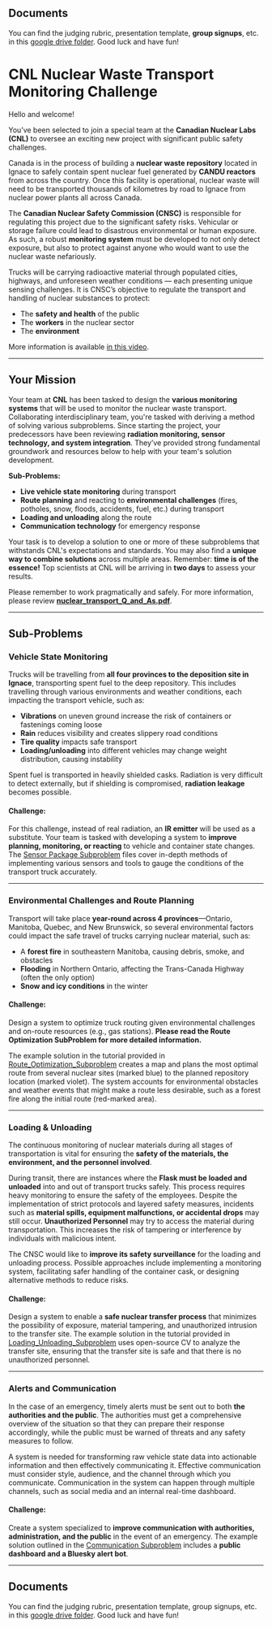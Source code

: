 ## Documents
You can find the judging rubric, presentation template, **group signups**, etc. in this [google drive folder](https://drive.google.com/drive/folders/1HSpPK-RUN6NwezttZxGLrhhvPRYHUJKT?usp=sharing). 
Good luck and have fun!

# CNL Nuclear Waste Transport Monitoring Challenge

Hello and welcome!  

You’ve been selected to join a special team at the **Canadian Nuclear Labs (CNL)** to oversee an exciting new project with significant public safety challenges.  

Canada is in the process of building a **nuclear waste repository** located in Ignace to safely contain spent nuclear fuel generated by **CANDU reactors** from across the country. Once this facility is operational, nuclear waste will need to be transported thousands of kilometres by road to Ignace from nuclear power plants all across Canada.  

The **Canadian Nuclear Safety Commission (CNSC)** is responsible for regulating this project due to the significant safety risks. Vehicular or storage failure could lead to disastrous environmental or human exposure. As such, a robust **monitoring system** must be developed to not only detect exposure, but also to protect against anyone who would want to use the nuclear waste nefariously.  

Trucks will be carrying radioactive material through populated cities, highways, and unforeseen weather conditions — each presenting unique sensing challenges. It is CNSC’s objective to regulate the transport and handling of nuclear substances to protect:  

- The **safety and health** of the public  
- The **workers** in the nuclear sector  
- The **environment**

More information is available [in this video](https://www.youtube.com/watch_popup?v=DTEPPzmhYks).

---

## Your Mission  

Your team at **CNL** has been tasked to design the **various monitoring systems** that will be used to monitor the nuclear waste transport. Collaborating interdisciplinary team, you're tasked with deriving a method of solving various subproblems. Since starting the project, your predecessors have been reviewing **radiation monitoring, sensor technology, and system integration**. They’ve provided strong fundamental groundwork and resources below to help with your team's solution development.  

**Sub-Problems:**  
- **Live vehicle state monitoring** during transport 
- **Route planning** and reacting to **environmental challenges** (fires, potholes, snow, floods, accidents, fuel, etc.) during transport  
- **Loading and unloading** along the route  
- **Communication technology** for emergency response  

Your task is to develop a solution to one or more of these subproblems that withstands CNL's expectations and standards. You may also find a **unique way to combine solutions** across multiple areas. Remember: **time is of the essence!** Top scientists at CNL will be arriving in **two days** to assess your results.

Please remember to work pragmatically and safely. For more information, please review **[nuclear_transport_Q_and_As.pdf](https://github.com/IdeasClinicUWaterloo/F25-NuclearIC/blob/main/nuclear_transport_Q_and_As.pdf)**.

---

## Sub-Problems  

### Vehicle State Monitoring  

Trucks will be travelling from **all four provinces to the deposition site in Ignace**, transporting spent fuel to the deep repository. This includes travelling through various environments and weather conditions, each impacting the transport vehicle, such as:  

- **Vibrations** on uneven ground increase the risk of containers or fastenings coming loose  
- **Rain** reduces visibility and creates slippery road conditions  
- **Tire quality** impacts safe transport  
- **Loading/unloading** into different vehicles may change weight distribution, causing instability  

Spent fuel is transported in heavily shielded casks. Radiation is very difficult to detect externally, but if shielding is compromised, **radiation leakage** becomes possible.  

#### Challenge:
For this challenge, instead of real radiation, an **IR emitter** will be used as a substitute. Your team is tasked with developing a system to **improve planning, monitoring, or reacting** to vehicle and container state changes. The [Sensor Package Subproblem](https://github.com/IdeasClinicUWaterloo/F25-NuclearIC/tree/main/Sensor%20Package%20Subproblem) files cover in-depth methods of implementing various sensors and tools to gauge the conditions of the transport truck accurately. 

---

### Environmental Challenges and Route Planning  

Transport will take place **year-round across 4 provinces**—Ontario, Manitoba, Quebec, and New Brunswick, so several environmental factors could impact the safe travel of trucks carrying nuclear material, such as:

- A **forest fire** in southeastern Manitoba, causing debris, smoke, and obstacles  
- **Flooding** in Northern Ontario, affecting the Trans-Canada Highway (often the only option)  
- **Snow and icy conditions** in the winter  

#### Challenge: 
Design a system to optimize truck routing given environmental challenges and on-route resources (e.g., gas stations).
**Please read the Route Optimization SubProblem for more detailed information.**

The example solution in the tutorial provided in [Route_Optimization_Subproblem](https://github.com/IdeasClinicUWaterloo/F25-NuclearIC/tree/main/Route_Optimization_Subproblem) creates a map and plans the most optimal route from several nuclear sites (marked blue) to the planned repository location (marked violet). The system accounts for environmental obstacles and weather events that might make a route less desirable, such as a forest fire along the initial route (red-marked area).

---

### Loading & Unloading  

The continuous monitoring of nuclear materials during all stages of transportation is vital for ensuring the **safety of the materials, the environment, and the personnel involved**.  

During transit, there are instances where the **Flask must be loaded and unloaded** into and out of transport trucks safely. This process requires heavy monitoring to ensure the safety of the employees. Despite the implementation of strict protocols and layered safety measures, incidents such as **material spills, equipment malfunctions, or accidental drops** may still occur.  **Unauthorized Personnel** may try to access the material during transportation. This increases the risk of tampering or interference by individuals with malicious intent.  

The CNSC would like to **improve its safety surveillance** for the loading and unloading process. Possible approaches include implementing a monitoring system, facilitating safer handling of the container cask, or designing alternative methods to reduce risks.  

#### Challenge:  
Design a system to enable a **safe nuclear transfer process** that minimizes the possibility of exposure, material tampering, and unauthorized intrusion to the transfer site. The example solution in the tutorial provided in [Loading_Unloading_Subproblem](https://github.com/IdeasClinicUWaterloo/F25-NuclearIC/tree/main/Loading_Unloading_Subproblem) uses open-source CV to analyze the transfer site, ensuring that the transfer site is safe and that there is no unauthorized personnel. 

---

### Alerts and Communication 
In the case of an emergency, timely alerts must be sent out to both **the authorities and the public**. The authorities must get a comprehensive overview of the situation so that they can prepare their response accordingly, while the public must be warned of threats and any safety measures to follow. 

A system is needed for transforming raw vehicle state data into actionable information and then effectively communicating it. Effective communication must consider style, audience, and the channel through which you communicate. Communication in the system can happen through multiple channels, such as social media and an internal real-time dashboard.  

#### Challenge:  
Create a system specialized to **improve communication with authorities, administration, and the public** in the event of an emergency. The example solution outlined in the [Communication Subproblem](https://github.com/IdeasClinicUWaterloo/F25-NuclearIC/tree/main/Communication_Subproblem) includes a **public dashboard and a Bluesky alert bot**. 

---

## Documents
You can find the judging rubric, presentation template, group signups, etc. in this [google drive folder](https://drive.google.com/drive/folders/1HSpPK-RUN6NwezttZxGLrhhvPRYHUJKT?usp=sharing). 
Good luck and have fun!
